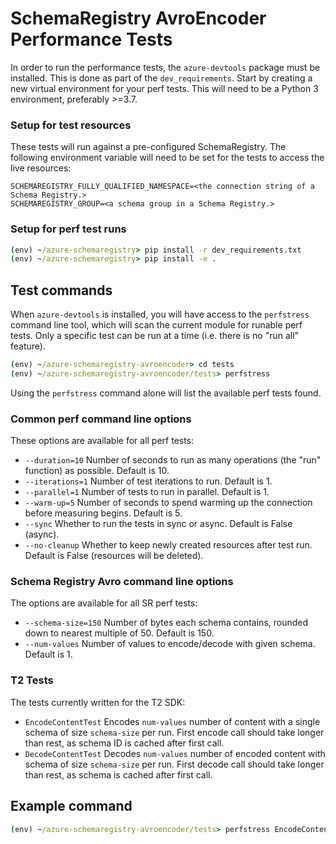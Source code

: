 # SchemaRegistry AvroEncoder Performance Tests

In order to run the performance tests, the `azure-devtools` package must be installed. This is done as part of the `dev_requirements`.
Start by creating a new virtual environment for your perf tests. This will need to be a Python 3 environment, preferably >=3.7.

### Setup for test resources

These tests will run against a pre-configured SchemaRegistry. The following environment variable will need to be set for the tests to access the live resources:
```
SCHEMAREGISTRY_FULLY_QUALIFIED_NAMESPACE=<the connection string of a Schema Registry.>
SCHEMAREGISTRY_GROUP=<a schema group in a Schema Registry.>
```

### Setup for perf test runs

```cmd
(env) ~/azure-schemaregistry> pip install -r dev_requirements.txt
(env) ~/azure-schemaregistry> pip install -e .
```

## Test commands

When `azure-devtools` is installed, you will have access to the `perfstress` command line tool, which will scan the current module for runable perf tests. Only a specific test can be run at a time (i.e. there is no "run all" feature).

```cmd
(env) ~/azure-schemaregistry-avroencoder> cd tests
(env) ~/azure-schemaregistry-avroencoder/tests> perfstress
```
Using the `perfstress` command alone will list the available perf tests found.

### Common perf command line options
These options are available for all perf tests:
- `--duration=10` Number of seconds to run as many operations (the "run" function) as possible. Default is 10.
- `--iterations=1` Number of test iterations to run. Default is 1.
- `--parallel=1` Number of tests to run in parallel. Default is 1.
- `--warm-up=5` Number of seconds to spend warming up the connection before measuring begins. Default is 5.
- `--sync` Whether to run the tests in sync or async. Default is False (async).
- `--no-cleanup` Whether to keep newly created resources after test run. Default is False (resources will be deleted).

### Schema Registry Avro command line options
The options are available for all SR perf tests:
- `--schema-size=150` Number of bytes each schema contains, rounded down to nearest multiple of 50. Default is 150.
- `--num-values` Number of values to encode/decode with given schema. Default is 1.

### T2 Tests
The tests currently written for the T2 SDK:
- `EncodeContentTest` Encodes `num-values` number of content with a single schema of size `schema-size` per run. First encode call should take longer than rest, as schema ID is cached after first call.
- `DecodeContentTest` Decodes `num-values` number of encoded content with schema of size `schema-size` per run. First decode call should take longer than rest, as schema is cached after first call.

## Example command
```cmd
(env) ~/azure-schemaregistry-avroencoder/tests> perfstress EncodeContentTest --parallel=2 --duration=10 --schema-size=500 --num-values=2
```

